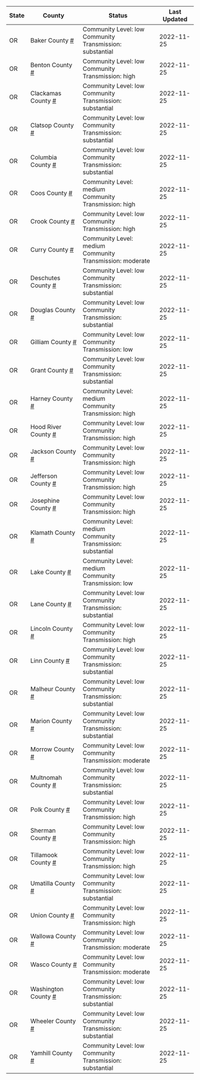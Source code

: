 State | County | Status | Last Updated
--- | --- | --- | --- 
OR | Baker County <a href="#baker_county">#</a> | <a name="baker_county"></a>Community Level: low<br/>Community Transmission: substantial | 2022-11-25
OR | Benton County <a href="#benton_county">#</a> | <a name="benton_county"></a>Community Level: low<br/>Community Transmission: high | 2022-11-25
OR | Clackamas County <a href="#clackamas_county">#</a> | <a name="clackamas_county"></a>Community Level: low<br/>Community Transmission: substantial | 2022-11-25
OR | Clatsop County <a href="#clatsop_county">#</a> | <a name="clatsop_county"></a>Community Level: low<br/>Community Transmission: substantial | 2022-11-25
OR | Columbia County <a href="#columbia_county">#</a> | <a name="columbia_county"></a>Community Level: low<br/>Community Transmission: substantial | 2022-11-25
OR | Coos County <a href="#coos_county">#</a> | <a name="coos_county"></a>Community Level: medium<br/>Community Transmission: high | 2022-11-25
OR | Crook County <a href="#crook_county">#</a> | <a name="crook_county"></a>Community Level: low<br/>Community Transmission: high | 2022-11-25
OR | Curry County <a href="#curry_county">#</a> | <a name="curry_county"></a>Community Level: medium<br/>Community Transmission: moderate | 2022-11-25
OR | Deschutes County <a href="#deschutes_county">#</a> | <a name="deschutes_county"></a>Community Level: low<br/>Community Transmission: substantial | 2022-11-25
OR | Douglas County <a href="#douglas_county">#</a> | <a name="douglas_county"></a>Community Level: low<br/>Community Transmission: substantial | 2022-11-25
OR | Gilliam County <a href="#gilliam_county">#</a> | <a name="gilliam_county"></a>Community Level: low<br/>Community Transmission: low | 2022-11-25
OR | Grant County <a href="#grant_county">#</a> | <a name="grant_county"></a>Community Level: low<br/>Community Transmission: substantial | 2022-11-25
OR | Harney County <a href="#harney_county">#</a> | <a name="harney_county"></a>Community Level: medium<br/>Community Transmission: high | 2022-11-25
OR | Hood River County <a href="#hood_river_county">#</a> | <a name="hood_river_county"></a>Community Level: low<br/>Community Transmission: high | 2022-11-25
OR | Jackson County <a href="#jackson_county">#</a> | <a name="jackson_county"></a>Community Level: low<br/>Community Transmission: high | 2022-11-25
OR | Jefferson County <a href="#jefferson_county">#</a> | <a name="jefferson_county"></a>Community Level: low<br/>Community Transmission: high | 2022-11-25
OR | Josephine County <a href="#josephine_county">#</a> | <a name="josephine_county"></a>Community Level: low<br/>Community Transmission: high | 2022-11-25
OR | Klamath County <a href="#klamath_county">#</a> | <a name="klamath_county"></a>Community Level: medium<br/>Community Transmission: substantial | 2022-11-25
OR | Lake County <a href="#lake_county">#</a> | <a name="lake_county"></a>Community Level: medium<br/>Community Transmission: low | 2022-11-25
OR | Lane County <a href="#lane_county">#</a> | <a name="lane_county"></a>Community Level: low<br/>Community Transmission: substantial | 2022-11-25
OR | Lincoln County <a href="#lincoln_county">#</a> | <a name="lincoln_county"></a>Community Level: low<br/>Community Transmission: high | 2022-11-25
OR | Linn County <a href="#linn_county">#</a> | <a name="linn_county"></a>Community Level: low<br/>Community Transmission: substantial | 2022-11-25
OR | Malheur County <a href="#malheur_county">#</a> | <a name="malheur_county"></a>Community Level: low<br/>Community Transmission: substantial | 2022-11-25
OR | Marion County <a href="#marion_county">#</a> | <a name="marion_county"></a>Community Level: low<br/>Community Transmission: substantial | 2022-11-25
OR | Morrow County <a href="#morrow_county">#</a> | <a name="morrow_county"></a>Community Level: low<br/>Community Transmission: moderate | 2022-11-25
OR | Multnomah County <a href="#multnomah_county">#</a> | <a name="multnomah_county"></a>Community Level: low<br/>Community Transmission: substantial | 2022-11-25
OR | Polk County <a href="#polk_county">#</a> | <a name="polk_county"></a>Community Level: low<br/>Community Transmission: high | 2022-11-25
OR | Sherman County <a href="#sherman_county">#</a> | <a name="sherman_county"></a>Community Level: low<br/>Community Transmission: high | 2022-11-25
OR | Tillamook County <a href="#tillamook_county">#</a> | <a name="tillamook_county"></a>Community Level: low<br/>Community Transmission: high | 2022-11-25
OR | Umatilla County <a href="#umatilla_county">#</a> | <a name="umatilla_county"></a>Community Level: low<br/>Community Transmission: substantial | 2022-11-25
OR | Union County <a href="#union_county">#</a> | <a name="union_county"></a>Community Level: low<br/>Community Transmission: high | 2022-11-25
OR | Wallowa County <a href="#wallowa_county">#</a> | <a name="wallowa_county"></a>Community Level: low<br/>Community Transmission: moderate | 2022-11-25
OR | Wasco County <a href="#wasco_county">#</a> | <a name="wasco_county"></a>Community Level: low<br/>Community Transmission: moderate | 2022-11-25
OR | Washington County <a href="#washington_county">#</a> | <a name="washington_county"></a>Community Level: low<br/>Community Transmission: substantial | 2022-11-25
OR | Wheeler County <a href="#wheeler_county">#</a> | <a name="wheeler_county"></a>Community Level: low<br/>Community Transmission: substantial | 2022-11-25
OR | Yamhill County <a href="#yamhill_county">#</a> | <a name="yamhill_county"></a>Community Level: low<br/>Community Transmission: substantial | 2022-11-25
